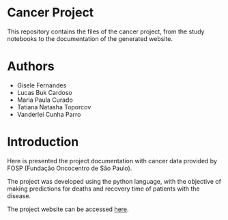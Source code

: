 # Cancer Project
This repository contains the files of the cancer project, from the study notebooks to the documentation of the generated website.

# Authors

* Gisele Fernandes
* Lucas Buk Cardoso
* Maria Paula Curado
* Tatiana Natasha Toporcov
* Vanderlei Cunha Parro

# Introduction
Here is presented the project documentation with cancer data provided by FOSP (Fundação Oncocentro de São Paulo).

The project was developed using the python language, with the objective of making predictions for deaths and recovery time of patients with the disease.
 
The project website can be accessed [here](https://cancer-project.readthedocs.io/en/latest/index.html).
